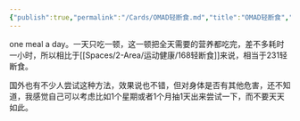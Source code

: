 ```yaml
---
{"publish":true,"permalink":"/Cards/OMAD轻断食.md","title":"OMAD轻断食","created":"2022-12-09","modified":"2023-03-14","published":"2025-07-12T17:45:58.426+08:00","cssclasses":""}
---
```



one meal a day。一天只吃一顿，这一顿把全天需要的营养都吃完，差不多耗时一小时，所以相比于[[Spaces/2-Area/运动健康/168轻断食]]来说，相当于231轻断食。

国外也有不少人尝试这种方法，效果说也不错，但对身体是否有其他危害，还不知道，我感觉自己可以考虑比如1个星期或者1个月抽1天出来尝试一下，而不要天天如此。